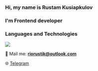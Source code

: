 ### Hi, my name is Rustam Kusiapkulov
### I'm Frontend developer

### Languages and Technologies
 <img src="https://img.shields.io/badge/JS-yellow?style=for-the-badge&logo=JS&logoColor=white"/>



:e-mail: Mail me: [**riorustik@outlook.com**](riorustik@outlook.com)

:globe_with_meridians: [Telegram](https://t.me/riorustik) 

<!--
**riorustik/riorustik** is a ✨ _special_ ✨ repository because its `README.md` (this file) appears on your GitHub profile.

Here are some ideas to get you started:

- 🔭 I’m currently working on ...
- 🌱 I’m currently learning ...
- 👯 I’m looking to collaborate on ...
- 🤔 I’m looking for help with ...
- 💬 Ask me about ...
- 📫 How to reach me: ...
- 😄 Pronouns: ...
- ⚡ Fun fact: ...
-->
